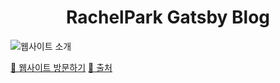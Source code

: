 <h1 align="center">
  RachelPark Gatsby Blog
</h1>

![웹사이트 소개](intro.png)

<a href="https://rachelparkblog.netlify.app/">🍄 웹사이트 방문하기</a>
<a href="https://github.com/zoomKoding/zoomkoding-gatsby-blog">🌻 출처</a>
